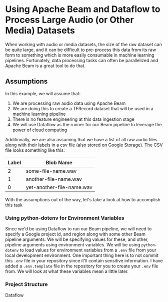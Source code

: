 # Using Apache Beam and Dataflow to Process Large Audio (or Other Media) Datasets

When working with audio or media datasets, the size of the raw  dataset can be quite large,
and it can be difficult to pre-process this data from its raw form to something which 
is more easily consumable in machine learning pipelines. Fortunately, data processing tasks
can often be parallelized and Apache Beam is a great tool to do that.

## Assumptions

In this example, we will assume that:
1. We are processing raw audio data using Apache Beam
2. We are doing this to create a TFRecord dataset that will be used in a machine learning pipeline
3. There is no feature engineering at this data ingestion stage
4. We will use Dataflow as the runner for our Beam pipeline to leverage the power of cloud computing

Additionally, we are also assuming that we have a list of all raw audio files along with their labels
in a csv file (also stored on Google Storage). The CSV file looks something like this:

| Label | Blob Name                 |
|-------|---------------------------|
| 2     | some-file-name.wav        |
| 1     | another-file-name.wav     |
| 0     | yet-another-file-name.wav |

With the assumptions out of the way, let's take a look at how to accomplish this task

### Using python-dotenv for Environment Variables

Since we'd be using Dataflow to run our Beam pipeline, we will need to specify a Google project id, and region
along with some other Beam pipeline arguments. We will be specifying values for these, and other, pipeline
arguments using environment variables. We will be using `python-dotenv` to load values for environment variables
from a `.env` file from your local development environment. One important thing here is to not commit this
`.env` file in your repository since it'll contain sensitive information. I have added a `.env.template` file
in the repository for you to create your `.env` file from. We will look at what these variables mean a little
later.

### Project Structure

Dataflow
